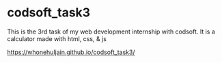 # codsoft_task3
This is the 3rd task of my web development internship with codsoft.
It is a calculator made with html, css, & js

https://whonehuljain.github.io/codsoft_task3/

